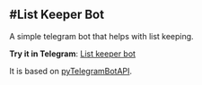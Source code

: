 #List Keeper Bot
--
A simple telegram bot that helps with list keeping.

**Try it in Telegram**: [List keeper bot](https://t.me/list_keeper_bot)

It is based on [pyTelegramBotAPI](https://github.com/eternnoir/pyTelegramBotAPI).